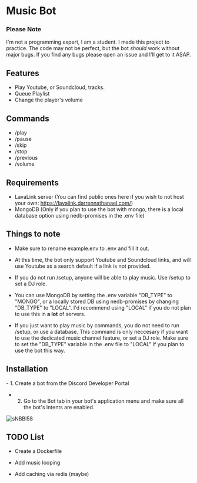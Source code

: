 # Music Bot


### **Please Note**
I'm not a programming expert, I am a student. I made this project to practice. The code may not be perfect, but the bot *should* work without major bugs. If you find any bugs please open an issue and I'll get to it ASAP.

## Features
- Play Youtube, or Soundcloud, tracks.
- Queue Playlist
- Change the player's volume

## Commands
- /play
- /pause
- /skip
- /stop
- /previous
- /volume

## Requirements
- LavaLink server (You can find public ones here if you wish to not host your own: https://lavalink.darrennathanael.com/)
- MongoDB (Only if you plan to use the bot with mongo, there is a local database option using nedb-promises in the .env file)

## Things to note
- Make sure to rename example.env to .env and fill it out.

- At this time, the bot only support Youtube and Soundcloud links, and will use Youtube as a search default if a link is not provided.

- If you do not run /setup, anyone will be able to play music. Use /setup to set a DJ role.

- You can use MongoDB by setting the .env variable "DB_TYPE" to "MONGO", or a locally stored DB using nedb-promises by changing "DB_TYPE" to "LOCAL". I'd recommend using "LOCAL" if you do not plan to use this in **a lot** of servers.

- If you just want to play music by commands, you do not need to run /setup, or use a database. This command is only neccesary if you want to use the dedicated music channel feature, or set a DJ role. Make sure to set the "DB_TYPE" variable in the .env file to "LOCAL" if you plan to use the bot this way.

## Installation
⁣- 1. Create a bot from the Discord Developer Portal
- 2. Go to the Bot tab in your bot's application menu and make sure all the bot's intents are enabled.

![sNBBl58](https://github.com/user-attachments/assets/65bc634a-9bda-4774-a177-71a51889c6ef)

## TODO List
- Create a Dockerfile

- Add music looping

- Add caching via redis (maybe)
